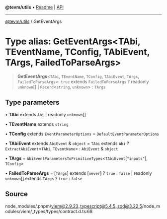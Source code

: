 **@tevm/utils** • [Readme](../README.md) \| [API](../globals.md)

***

[@tevm/utils](../README.md) / GetEventArgs

# Type alias: GetEventArgs\<TAbi, TEventName, TConfig, TAbiEvent, TArgs, FailedToParseArgs\>

> **GetEventArgs**\<`TAbi`, `TEventName`, `TConfig`, `TAbiEvent`, `TArgs`, `FailedToParseArgs`\>: `true` extends `FailedToParseArgs` ? readonly `unknown`[] \| `Record`\<`string`, `unknown`\> : `TArgs`

## Type parameters

• **TAbi** extends `Abi` \| readonly `unknown`[]

• **TEventName** extends `string`

• **TConfig** extends `EventParameterOptions` = `DefaultEventParameterOptions`

• **TAbiEvent** extends `AbiEvent` & `object` = `TAbi` extends `Abi` ? `ExtractAbiEvent`\<`TAbi`, `TEventName`\> : `AbiEvent` & `object`

• **TArgs** = `AbiEventParametersToPrimitiveTypes`\<`TAbiEvent`\[`"inputs"`\], `TConfig`\>

• **FailedToParseArgs** = [`TArgs`] extends [`never`] ? `true` : `false` \| readonly `unknown`[] extends `TArgs` ? `true` : `false`

## Source

node\_modules/.pnpm/viem@2.9.23\_typescript@5.4.5\_zod@3.22.5/node\_modules/viem/\_types/types/contract.d.ts:68
